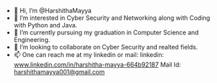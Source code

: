 - 👋 Hi, I’m @HarshithaMayya
- 👀 I’m interested in Cyber Security and Networking along with Coding with Python and Java.
- 🌱 I’m currently pursuing my graduation in Computer Science and Engineering. 
- 💞️ I’m looking to collaborate on Cyber Security and realted fields.
- 📫 One can reach me at my linkedin or mail:
linkedin: www.linkedin.com/in/harshitha-mayya-664b92187
Mail Id: harshithamayya001@gmail.com

<!---
HarshithaMayya/HarshithaMayya is a ✨ special ✨ repository because its `README.md` (this file) appears on your GitHub profile.
You can click the Preview link to take a look at your changes.
--->
